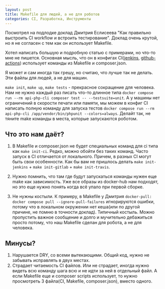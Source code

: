 ```yaml
---
layout: post
title: Makefile для людей, а не для роботов
categories: CI, Разработка, Инструменты
---
```


Посмотрел на подлодке доклад Дмитрия Еслисеева "Как правильно выстроить CI workflow и встроить тестирование". Доклад очень крутой, но я не согласен с тем как он использует Makefile.

Хотел написать большую и подробную статью с примерами, но что-то мне не пишется. Основная мысль, что он в конфигах CI([jenkins](https://github.com/deworkerpro/demo-auction/blob/master/Jenkinsfile), [github-actions](https://github.com/elisdnru/site/blob/master/.github/workflows/push-master.yml)) использует команды из Makefile и composer.json. 

Я может и сам иногда так грешу, но считаю, что лучше так не делать. Эти файлы для людей, а не для машин. 

`make init`, `make up`, `make tests` - прекрасное сокращение для человека. Нам не нужно каждый раз писать что-то длинное типа `docker compose run --rm api-php-cli composer test -- --testsuite=unit`. А у машины нет ограничений в скорости печати или памяти, мы можем в конфиг CI написать полную команду для запуска тестов `docker compose run --rm api-php-cli /app/vendor/bin/phpunit --colors=always`. Делайт так, не тяните make команды в места, которые запускаются роботом.

## Что это нам даёт? 

1. В Makefile и composer.json не будет специальных команд для ci типа как `make init-ci`. Редко, можно обойти без таких команд. Часто запуск в CI отличается от локального. Причем, в разных CI могут быть свои особенности. Как бы вам не пришлось делать `make init-jenkins` + `make init-gitlab` + `make init-travis`.


2. Нужно помнить, что там где будут запускаться команды нужен еще make как зависимость. Уже все образы из docker-hub нам подходят, но это еще нужно понять когда всё упало при первой сборке. 


3. Не нужны костыли. К примеру, в Makefile у Дмитрия `docker-pull: docker compose pull --ignore-pull-failures` игнорируются ошибки, потому что в локальном окружении нет кеша(или по другой причине, не помню в точности доклад). Типичный костыль. Можно пропустить важное сообщение и долго и мучительно дебажиться просто потому, что наш Makefile сделан для робота, а не для человека. 


## Минусы? 

1. Нарушается DRY, со всеми вытекающими. Общий код, нужно не забывать исправлять в двух местах. 
2. Страдает читаемость CI файлов. Или не страдает, иногда нужно видеть всю команду шага всю и не идти за ней в отдельный файл. А если Makefile еще и composer scripts использует, то нужно просмотреть 3 файла(CI, Makefile, composer.json), вместо одного.



